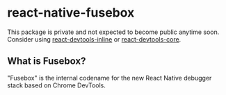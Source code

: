 # react-native-fusebox

This package is private and not expected to become public anytime soon. Consider using [react-devtools-inline](https://github.com/facebook/react/tree/main/packages/react-devtools-inline) or [react-devtools-core](https://github.com/facebook/react/tree/main/packages/react-devtools-core).

## What is Fusebox?
"Fusebox" is the internal codename for the new React Native debugger stack based on Chrome DevTools.
